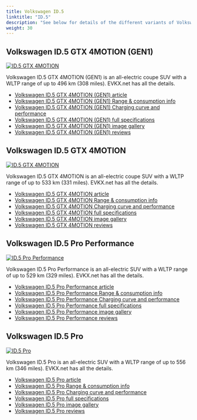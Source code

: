 ```yaml
---
title: Volkswagen ID.5
linktitle: "ID.5"
description: "See below for details of the different variants of Volkswagen ID.5"
weight: 30
---
```

## Volkswagen ID.5 GTX 4MOTION (GEN1)

<a href="/models/volkswagen/id.5/id.5_gtx_4motion_gen1/"><img src="https://media.evkx.net/multimedia/models/volkswagen/id.5/id.5_gtx_4motion_gen1/main_1_st.jpg" class="img-fluid" alt="ID.5 GTX 4MOTION" ></a>

Volkswagen ID.5 GTX 4MOTION (GEN1) is an all-electric coupe SUV with a WLTP range of up to 496 km (308 miles). EVKX.net has all the details. 

- [Volkswagen ID.5 GTX 4MOTION (GEN1) article](/models/volkswagen/id.5/id.5_gtx_4motion_gen1/)
- [Volkswagen ID.5 GTX 4MOTION (GEN1) Range & consumption info](/models/volkswagen/id.5/id.5_gtx_4motion_gen1/rangeandconsumption)
- [Volkswagen ID.5 GTX 4MOTION (GEN1) Charging curve and performance](/models/volkswagen/id.5/id.5_gtx_4motion_gen1/chargingcurve)
- [Volkswagen ID.5 GTX 4MOTION (GEN1) full specifications](/models/volkswagen/id.5/id.5_gtx_4motion_gen1/specifications)
- [Volkswagen ID.5 GTX 4MOTION (GEN1) image gallery](/models/volkswagen/id.5/id.5_gtx_4motion_gen1/gallery)
- [Volkswagen ID.5 GTX 4MOTION (GEN1) reviews](/models/volkswagen/id.5/id.5_gtx_4motion_gen1/reviews)

## Volkswagen ID.5 GTX 4MOTION

<a href="/models/volkswagen/id.5/id.5_gtx_4motion/"><img src="https://media.evkx.net/multimedia/models/volkswagen/id.5/id.5_gtx_4motion/main_1_st.jpg" class="img-fluid" alt="ID.5 GTX 4MOTION" ></a>

Volkswagen ID.5 GTX 4MOTION is an all-electric coupe SUV with a WLTP range of up to 533 km (331 miles). EVKX.net has all the details. 

- [Volkswagen ID.5 GTX 4MOTION article](/models/volkswagen/id.5/id.5_gtx_4motion/)
- [Volkswagen ID.5 GTX 4MOTION Range & consumption info](/models/volkswagen/id.5/id.5_gtx_4motion/rangeandconsumption)
- [Volkswagen ID.5 GTX 4MOTION Charging curve and performance](/models/volkswagen/id.5/id.5_gtx_4motion/chargingcurve)
- [Volkswagen ID.5 GTX 4MOTION full specifications](/models/volkswagen/id.5/id.5_gtx_4motion/specifications)
- [Volkswagen ID.5 GTX 4MOTION image gallery](/models/volkswagen/id.5/id.5_gtx_4motion/gallery)
- [Volkswagen ID.5 GTX 4MOTION reviews](/models/volkswagen/id.5/id.5_gtx_4motion/reviews)

## Volkswagen ID.5 Pro Performance

<a href="/models/volkswagen/id.5/id.5_pro_performance/"><img src="https://media.evkx.net/multimedia/models/volkswagen/id.5/id.5_pro_performance/main_1_st.jpg" class="img-fluid" alt="ID.5 Pro Performance" ></a>

Volkswagen ID.5 Pro Performance is an all-electric SUV with a WLTP range of up to 529 km (329 miles). EVKX.net has all the details. 

- [Volkswagen ID.5 Pro Performance article](/models/volkswagen/id.5/id.5_pro_performance/)
- [Volkswagen ID.5 Pro Performance Range & consumption info](/models/volkswagen/id.5/id.5_pro_performance/rangeandconsumption)
- [Volkswagen ID.5 Pro Performance Charging curve and performance](/models/volkswagen/id.5/id.5_pro_performance/chargingcurve)
- [Volkswagen ID.5 Pro Performance full specifications](/models/volkswagen/id.5/id.5_pro_performance/specifications)
- [Volkswagen ID.5 Pro Performance image gallery](/models/volkswagen/id.5/id.5_pro_performance/gallery)
- [Volkswagen ID.5 Pro Performance reviews](/models/volkswagen/id.5/id.5_pro_performance/reviews)

## Volkswagen ID.5 Pro

<a href="/models/volkswagen/id.5/id.5_pro/"><img src="https://media.evkx.net/multimedia/models/volkswagen/id.5/id.5_pro/main_1_st.jpg" class="img-fluid" alt="ID.5 Pro" ></a>

Volkswagen ID.5 Pro is an all-electric SUV with a WLTP range of up to 556 km (346 miles). EVKX.net has all the details. 

- [Volkswagen ID.5 Pro article](/models/volkswagen/id.5/id.5_pro/)
- [Volkswagen ID.5 Pro Range & consumption info](/models/volkswagen/id.5/id.5_pro/rangeandconsumption)
- [Volkswagen ID.5 Pro Charging curve and performance](/models/volkswagen/id.5/id.5_pro/chargingcurve)
- [Volkswagen ID.5 Pro full specifications](/models/volkswagen/id.5/id.5_pro/specifications)
- [Volkswagen ID.5 Pro image gallery](/models/volkswagen/id.5/id.5_pro/gallery)
- [Volkswagen ID.5 Pro reviews](/models/volkswagen/id.5/id.5_pro/reviews)

